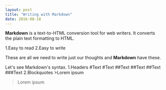 ```yaml
---
layout: post
title: "Writing with Markdown"
date: 2016-08-18
---
```


**Markdown** is a text-to-HTML conversion tool for web writers. 
It converts the plain text formatting to HTML.

1.Easy to read
2.Easy to write 

These are all we need to write just our thoughts and **Markdown** have these.

Let's see Markdown's syntax.
1.Headers
	#Text
#Text
	##Text
##Text
	##Text
###Text
2.Blockquotes
	>Lorem ipsum
>Lorem ipsum


